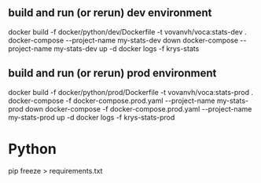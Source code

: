 ## build and run (or rerun) dev environment

docker build -f docker/python/dev/Dockerfile -t vovanvh/voca:stats-dev .
docker-compose --project-name my-stats-dev down
docker-compose --project-name my-stats-dev up -d
docker logs -f krys-stats

## build and run (or rerun) prod environment

docker build -f docker/python/prod/Dockerfile -t vovanvh/voca:stats-prod .
docker-compose -f docker-compose.prod.yaml --project-name my-stats-prod down
docker-compose -f docker-compose.prod.yaml --project-name my-stats-prod up -d
docker logs -f krys-stats-prod

# Python

pip freeze > requirements.txt

